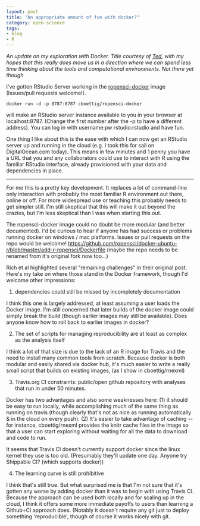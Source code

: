 ```yaml
---
layout: post
title: "An appropriate amount of fun with docker?"
category: open-science
tags:
- blog
- R
---
```



_An update on my exploration with Docker. Title courtesy of [Ted](https://twitter.com/DistribEcology/status/497523435371638784), with my hopes that this really does move us in a direction where we can spend less time thinking about the tools and computational environments. Not there yet though_


I've gotten RStudio Server working in the [ropensci-docker](https://github.com/ropensci/docker-ubuntu-r/blob/master/add-r-ropensci/Dockerfile) image (Issues/pull requests welcome!).

    docker run -d -p 8787:8787 cboettig/ropensci-docker

will make an RStudio server instance available to you in your browser at localhost:8787.  (Change the first number after the -p to have a different address).  You can log in with username:pw rstudio:rstudio and have fun.

One thing I like about this is the ease with which I can now get an RStudio server up and running in the cloud (e.g. I took this for sail on DigitalOcean.com today).  This means in few minutes and 1 penny you have a URL that you and any collaborators could use to interact with R using the familiar RStudio interface, already provisioned with your data and dependencies in place.


---------------

For me this is a pretty key development.  It replaces a lot of command-line only interaction with probably the most familiar R environment out there, online or off.  For more widespread use or teaching this probably needs to get simpler still.  I'm still skeptical that this will make it out beyond the crazies, but I'm less skeptical than I was when starting this out.

The ropensci-docker image could no doubt be more modular (and better documented).  I'd be curious to hear if anyone has had success or problems running docker on windows / mac platforms.  Issues or pull requests on the repo would be welcome! https://github.com/ropensci/docker-ubuntu-r/blob/master/add-r-ropensci/Dockerfile  (maybe the repo needs to be renamed from it's original fork now too...)

Rich et al highlighted several "remaining challenges" in their original post.  Here's my take on where those stand in the Docker framework, though I'd welcome other impressions:

1) dependencies could still be missed by incompletely documentation

I think this one is largely addressed, at least assuming a user loads the Docker image.  I'm still concerned that later builds of the docker image could simply break the build (though earlier images may still be available).  Does anyone know how to roll back to earlier images in docker?


2) The set of scripts for managing reproducibility are at least as complex as the analysis itself

I think a lot of that size is due to the lack of an R image for Travis and the need to install many common tools from scratch.
Because docker is both modular and easily shared via docker hub, it's much easier to write a really small script that builds on existing images, (as I show in cboettig/rnexml)

3) Travis.org CI constraints: public/open github repository with analyses that run in under 50 minutes.

Docker has two advantages and also some weaknesses here: (1) it should be easy to run locally, while accomplishing much of the same thing as running on travis (though clearly that's not as nice as running automatically & in the cloud on every push). (2) It's easier to take advantage of caching -- for instance, cboettig/rnexml provides the knitr cache files in the image so that a user can start exploring without waiting for all the data to download and code to run.

It seems that Travis CI doesn't currently support docker since the linux kernel they use is too old.  (Presumably they'll update one day.  Anyone try Shippable CI? (which supports docker))

4)  The learning curve is still prohibitive

I think that's still true.  But what surprised me is that I'm not sure that it's gotten any worse by adding docker than it was to begin with using Travis CI.  Because the approach can be used both locally and for scaling up in the cloud, I think it offers some more immediate payoffs to users than learning a Github+CI approach does.  (Notably it doesn't require any git just to deploy something 'reproducible', though of course it works nicely with git.

